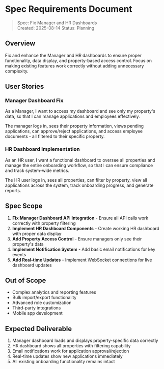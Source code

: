 # Spec Requirements Document

> Spec: Fix Manager and HR Dashboards  
> Created: 2025-08-14
> Status: Planning

## Overview

Fix and enhance the Manager and HR dashboards to ensure proper functionality, data display, and property-based access control. Focus on making existing features work correctly without adding unnecessary complexity.

## User Stories

### Manager Dashboard Fix

As a Manager, I want to access my dashboard and see only my property's data, so that I can manage applications and employees effectively.

The manager logs in, sees their property information, views pending applications, can approve/reject applications, and access employee documents - all filtered to their specific property.

### HR Dashboard Implementation

As an HR user, I want a functional dashboard to oversee all properties and manage the entire onboarding workflow, so that I can ensure compliance and track system-wide metrics.

The HR user logs in, sees all properties, can filter by property, view all applications across the system, track onboarding progress, and generate reports.

## Spec Scope

1. **Fix Manager Dashboard API Integration** - Ensure all API calls work correctly with property filtering
2. **Implement HR Dashboard Components** - Create working HR dashboard with proper data display
3. **Add Property Access Control** - Ensure managers only see their property's data
4. **Implement Notification System** - Add basic email notifications for key events
5. **Add Real-time Updates** - Implement WebSocket connections for live dashboard updates

## Out of Scope

- Complex analytics and reporting features
- Bulk import/export functionality
- Advanced role customization
- Third-party integrations
- Mobile app development

## Expected Deliverable

1. Manager dashboard loads and displays property-specific data correctly
2. HR dashboard shows all properties with filtering capability
3. Email notifications work for application approval/rejection
4. Real-time updates show new applications immediately
5. All existing onboarding functionality remains intact